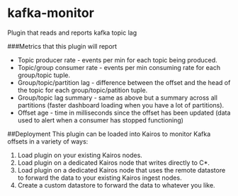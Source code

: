 # kafka-monitor
Plugin that reads and reports kafka topic lag

###Metrics that this plugin will report
  * Topic producer rate - events per min for each topic being produced.
  * Topic/group consumer rate - events per min consuming rate for each group/topic tuple.
  * Group/topic/partition lag - difference between the offset and the head of the topic for each group/topic/patition tuple.
  * Group/topic lag summary - same as above but a summary across all partitions (faster dashboard loading when you have a lot of partitions).
  * Offset age - time in milliseconds since the offset has been updated (data used to alert when a consumer has stopped functioning)
  
##Deployment
This plugin can be loaded into Kairos to monitor Kafka offsets in a variety of ways:
  1. Load plugin on your existing Kairos nodes.
  1. Load plugin on a dedicated Kairos node that writes directly to C*.
  1. Load plugin on a dedicated Kairos node that uses the remote datastore to forward the 
  data to your existing Kairos ingest nodes.
  1. Create a custom datastore to forward the data to whatever you like.
